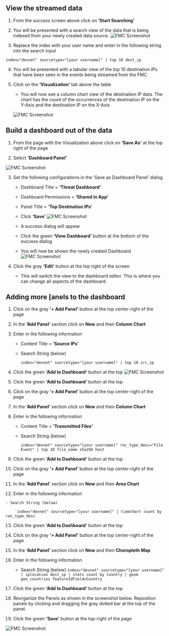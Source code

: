 ## View the streamed data

1.  From the success screen above click on **‘Start Searching’**

2.  You will be presented with a search view of the data that is being indexed
    from your newly created data source.
![FMC Screenshot](/posts/files/firepower-estreamer-splunk/assets/images/pic9.png)
3.  Replace the index with your user name and enter in the following string into the search input

  ` index="devnet" sourcetype="[your username]" | top 10 dest_ip `
  

4.  You will be presented with a tabular view of the top 10 destination IPs that
    have been seen in the events being streamed from the FMC

5.  Click on the **‘Visualization’** tab above the table

    - You will now see a column chart view of the destination IP data. The chart has the count of the occurrences of the destination IP on the Y-Axis and the destination IP on the X-Axis

    ![FMC Screenshot](/posts/files/firepower-estreamer-splunk/assets/images/pic10.png)

## Build a dashboard out of the data

1.  From the page with the Visualization above click on **‘Save As’** at the top
    right of the page

2.  Select **‘Dashboard Panel’**

  ![FMC Screenshot](/posts/files/firepower-estreamer-splunk/assets/images/pic11.png)

3.  Set the following configurations in the ‘Save as Dashboard Panel’ dialog

    - Dashboard Title = **‘Threat Dashboard’**

    - Dashboard Permissions = **‘Shared in App’**

    - Panel Title = **‘Top Destination IPs’**

    - Click **‘Save’**
  ![FMC Screenshot](/posts/files/firepower-estreamer-splunk/assets/images/pic12.png)
    - A success dialog will appear

    - Click the green **‘View Dashboard’** button at the bottom of the success dialog

    - You will now be shown the newly created Dashboard
![FMC Screenshot](/posts/files/firepower-estreamer-splunk/assets/images/pic13.png)
4.  Click the gray **‘Edit’** button at the top right of the screen

    - This will switch the view to the dashboard editor. This is where you can change all aspects of the dashboard.

## Adding more [anels to the dashboard

1.  Click on the gray **‘+ Add Panel’** button at the top center-right of the
    page

2.  In the **‘Add Panel’** section click on **New** and then **Column Chart**

3.  Enter in the following information

    - Content Title = **‘Source IPs’**

    - Search String (below)

        `index="devnet" sourcetype="[your username]" | top 10 src_ip`

4.  Click the green **‘Add to Dashboard’** button at the top
  ![FMC Screenshot](/posts/files/firepower-estreamer-splunk/assets/images/pic14.png)
5.  Click the green **‘Add to Dashboard’** button at the top

6.  Click on the gray **‘+ Add Panel’** button at the top center-right of the
    page

7.  In the **‘Add Panel’** section click on **New** and then **Column Chart**

8.  Enter in the following information

    - Content Title = **‘Transmitted Files’**

    - Search String (below)

        `index="devnet" sourcetype="[your username]" rec_type_desc="File Event" | top 10 file_name sha256 host`

9.  Click the green **‘Add to Dashboard’** button at the top

10.  Click on the gray **‘+ Add Panel’** button at the top center-right of the
    page

11.  In the **‘Add Panel’** section click on **New** and then **Area Chart**

12.  Enter in the following information

    - Search String (below)

        `index="devnet" sourcetype="[your username]" | timechart count by rec_type_desc`

13. Click the green **‘Add to Dashboard’** button at the top

14. Click on the gray **‘+ Add Panel’** button at the top center-right of the
    page

15. In the **‘Add Panel’** section click on **New** and then **Choropleth Map**

16. Enter in the following information

    - Search String (below)
        `index="devnet" sourcetype="[your username]" | iplocation dest_ip | stats count by Country | geom geo_countries featureIdField=Country`

17. Click the green **‘Add to Dashboard’** button at the top

18. Reorganize the Panels as shown in the screenshot below. Reposition panels by
    clicking and dragging the gray dotted bar at the top of the panel.

19. Click the green **‘Save’** button at the top-right of the page

![FMC Screenshot](/posts/files/firepower-estreamer-splunk/assets/images/pic15.png)
